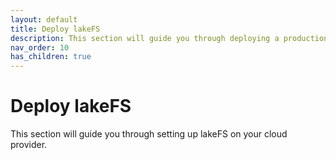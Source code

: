```yaml
---
layout: default
title: Deploy lakeFS
description: This section will guide you through deploying a production-suitable lakeFS environment.
nav_order: 10
has_children: true
---
```


# Deploy lakeFS

This section will guide you through setting up lakeFS on your cloud provider.

